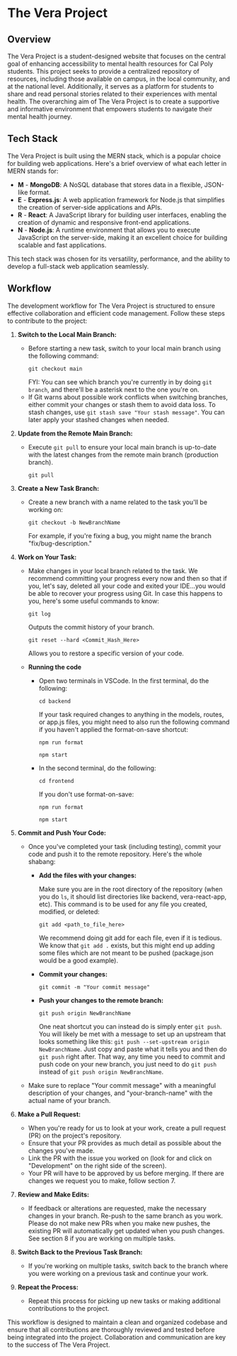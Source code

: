 # The Vera Project

## Overview

The Vera Project is a student-designed website that focuses on the central goal of enhancing accessibility to mental health resources for Cal Poly students. This project seeks to provide a centralized repository of resources, including those available on campus, in the local community, and at the national level. Additionally, it serves as a platform for students to share and read personal stories related to their experiences with mental health. The overarching aim of The Vera Project is to create a supportive and informative environment that empowers students to navigate their mental health journey.

## Tech Stack

The Vera Project is built using the MERN stack, which is a popular choice for building web applications. Here's a brief overview of what each letter in MERN stands for:

- **M** - **MongoDB**: A NoSQL database that stores data in a flexible, JSON-like format.
- **E** - **Express.js**: A web application framework for Node.js that simplifies the creation of server-side applications and APIs.
- **R** - **React**: A JavaScript library for building user interfaces, enabling the creation of dynamic and responsive front-end applications.
- **N** - **Node.js**: A runtime environment that allows you to execute JavaScript on the server-side, making it an excellent choice for building scalable and fast applications.

This tech stack was chosen for its versatility, performance, and the ability to develop a full-stack web application seamlessly.

## Workflow

The development workflow for The Vera Project is structured to ensure effective collaboration and efficient code management. Follow these steps to contribute to the project:

1. **Switch to the Local Main Branch:**

   - Before starting a new task, switch to your local main branch using the following command:
     ```
     git checkout main
     ```
     FYI: You can see which branch you're currently in by doing `git branch`, and there'll be a asterisk next to the one you're on.
   - If Git warns about possible work conflicts when switching branches, either commit your changes or stash them to avoid data loss. To stash changes, use
     `git stash save "Your stash message"`. You can later apply your stashed changes when needed.

2. **Update from the Remote Main Branch:**

   - Execute `git pull` to ensure your local main branch is up-to-date with the latest changes from the remote main branch (production branch).
     ```
     git pull
     ```

3. **Create a New Task Branch:**

   - Create a new branch with a name related to the task you'll be working on:
     ```
     git checkout -b NewBranchName
     ```
     For example, if you're fixing a bug, you might name the branch "fix/bug-description."

4. **Work on Your Task:**

   - Make changes in your local branch related to the task. We recommend committing your progress every now and then so that
     if you, let's say, deleted all your code and exited your IDE...you would be able to recover your progress using Git. In case
     this happens to you, here's some useful commands to know:

     ```
     git log
     ```

     Outputs the commit history of your branch.

     ```
     git reset --hard <Commit_Hash_Here>
     ```

     Allows you to restore a specific version of your code.

   - **Running the code**
     - Open two terminals in VSCode. In the first terminal, do the following:
       ```
       cd backend
       ```
       If your task required changes to anything in the models, routes, or app.js files, you
       might need to also run the following command if you haven't applied the format-on-save shortcut:
       ```
       npm run format
       ```
       ```
       npm start
       ```
     - In the second terminal, do the following:
       ```
       cd frontend
       ```
       If you don't use format-on-save:
       ```
       npm run format
       ```
       ```
       npm start
       ```

5. **Commit and Push Your Code:**

   - Once you've completed your task (including testing), commit your code and push it to the remote repository. Here's the whole shabang:

     - **Add the files with your changes:**

       Make sure you are in the root directory of the repository (when you do `ls`, it should list directories like backend, vera-react-app, etc).
       This command is to be used for any file you created, modified, or deleted:

       ```
       git add <path_to_file_here>
       ```

       We recommend doing git add for each file, even if it is tedious. We know that `git add .` exists, but this might
       end up adding some files which are not meant to be pushed (package.json would be a good example).

     - **Commit your changes:**

       ```
       git commit -m "Your commit message"
       ```

     - **Push your changes to the remote branch:**
       ```
       git push origin NewBranchName
       ```
       One neat shortcut you can instead do is simply enter `git push`. You will likely be met with a message to set up an upstream that looks something
       like this: `git push --set-upstream origin NewBranchName`. Just copy and paste what it tells you and then do `git push` right after. That way,
       any time you need to commit and push code on your new branch, you just need to do `git push` instead of `git push origin NewBranchName`.

   - Make sure to replace "Your commit message" with a meaningful description of your changes, and "your-branch-name" with the actual name of your branch.

6. **Make a Pull Request:**

   - When you're ready for us to look at your work, create a pull request (PR) on the project's repository.
   - Ensure that your PR provides as much detail as possible about the changes you've made.
   - Link the PR with the issue you worked on (look for and click on "Development" on the right side of the screen).
   - Your PR will have to be approved by us before merging. If there are changes we request you to make, follow section 7.

7. **Review and Make Edits:**

   - If feedback or alterations are requested, make the necessary changes in your branch. Re-push to the same branch as you work.
     Please do not make new PRs when you make new pushes, the existing PR will automatically get updated when you push changes.
     See section 8 if you are working on multiple tasks.

8. **Switch Back to the Previous Task Branch:**

   - If you're working on multiple tasks, switch back to the branch where you were working on a previous task and continue your work.

9. **Repeat the Process:**
   - Repeat this process for picking up new tasks or making additional contributions to the project.

This workflow is designed to maintain a clean and organized codebase and ensure that all contributions are thoroughly reviewed and tested before being integrated into the project. Collaboration and communication are key to the success of The Vera Project.
